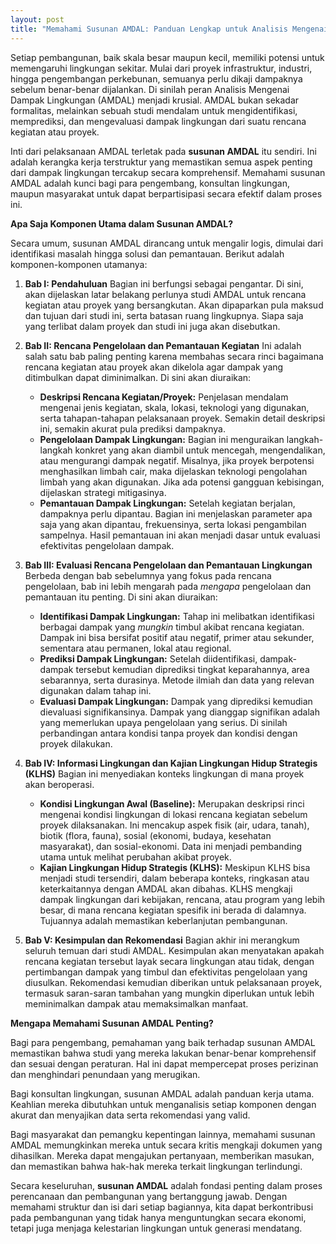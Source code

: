 ```yaml
---
layout: post
title: "Memahami Susunan AMDAL: Panduan Lengkap untuk Analisis Mengenai Dampak Lingkungan"
---
```


Setiap pembangunan, baik skala besar maupun kecil, memiliki potensi untuk memengaruhi lingkungan sekitar. Mulai dari proyek infrastruktur, industri, hingga pengembangan perkebunan, semuanya perlu dikaji dampaknya sebelum benar-benar dijalankan. Di sinilah peran Analisis Mengenai Dampak Lingkungan (AMDAL) menjadi krusial. AMDAL bukan sekadar formalitas, melainkan sebuah studi mendalam untuk mengidentifikasi, memprediksi, dan mengevaluasi dampak lingkungan dari suatu rencana kegiatan atau proyek.

Inti dari pelaksanaan AMDAL terletak pada **susunan AMDAL** itu sendiri. Ini adalah kerangka kerja terstruktur yang memastikan semua aspek penting dari dampak lingkungan tercakup secara komprehensif. Memahami susunan AMDAL adalah kunci bagi para pengembang, konsultan lingkungan, maupun masyarakat untuk dapat berpartisipasi secara efektif dalam proses ini.

**Apa Saja Komponen Utama dalam Susunan AMDAL?**

Secara umum, susunan AMDAL dirancang untuk mengalir logis, dimulai dari identifikasi masalah hingga solusi dan pemantauan. Berikut adalah komponen-komponen utamanya:

1.  **Bab I: Pendahuluan**
    Bagian ini berfungsi sebagai pengantar. Di sini, akan dijelaskan latar belakang perlunya studi AMDAL untuk rencana kegiatan atau proyek yang bersangkutan. Akan dipaparkan pula maksud dan tujuan dari studi ini, serta batasan ruang lingkupnya. Siapa saja yang terlibat dalam proyek dan studi ini juga akan disebutkan.

2.  **Bab II: Rencana Pengelolaan dan Pemantauan Kegiatan**
    Ini adalah salah satu bab paling penting karena membahas secara rinci bagaimana rencana kegiatan atau proyek akan dikelola agar dampak yang ditimbulkan dapat diminimalkan. Di sini akan diuraikan:
    *   **Deskripsi Rencana Kegiatan/Proyek:** Penjelasan mendalam mengenai jenis kegiatan, skala, lokasi, teknologi yang digunakan, serta tahapan-tahapan pelaksanaan proyek. Semakin detail deskripsi ini, semakin akurat pula prediksi dampaknya.
    *   **Pengelolaan Dampak Lingkungan:** Bagian ini menguraikan langkah-langkah konkret yang akan diambil untuk mencegah, mengendalikan, atau mengurangi dampak negatif. Misalnya, jika proyek berpotensi menghasilkan limbah cair, maka dijelaskan teknologi pengolahan limbah yang akan digunakan. Jika ada potensi gangguan kebisingan, dijelaskan strategi mitigasinya.
    *   **Pemantauan Dampak Lingkungan:** Setelah kegiatan berjalan, dampaknya perlu dipantau. Bagian ini menjelaskan parameter apa saja yang akan dipantau, frekuensinya, serta lokasi pengambilan sampelnya. Hasil pemantauan ini akan menjadi dasar untuk evaluasi efektivitas pengelolaan dampak.

3.  **Bab III: Evaluasi Rencana Pengelolaan dan Pemantauan Lingkungan**
    Berbeda dengan bab sebelumnya yang fokus pada rencana pengelolaan, bab ini lebih mengarah pada *mengapa* pengelolaan dan pemantauan itu penting. Di sini akan diuraikan:
    *   **Identifikasi Dampak Lingkungan:** Tahap ini melibatkan identifikasi berbagai dampak yang *mungkin* timbul akibat rencana kegiatan. Dampak ini bisa bersifat positif atau negatif, primer atau sekunder, sementara atau permanen, lokal atau regional.
    *   **Prediksi Dampak Lingkungan:** Setelah diidentifikasi, dampak-dampak tersebut kemudian diprediksi tingkat keparahannya, area sebarannya, serta durasinya. Metode ilmiah dan data yang relevan digunakan dalam tahap ini.
    *   **Evaluasi Dampak Lingkungan:** Dampak yang diprediksi kemudian dievaluasi signifikansinya. Dampak yang dianggap signifikan adalah yang memerlukan upaya pengelolaan yang serius. Di sinilah perbandingan antara kondisi tanpa proyek dan kondisi dengan proyek dilakukan.

4.  **Bab IV: Informasi Lingkungan dan Kajian Lingkungan Hidup Strategis (KLHS)**
    Bagian ini menyediakan konteks lingkungan di mana proyek akan beroperasi.
    *   **Kondisi Lingkungan Awal (Baseline):** Merupakan deskripsi rinci mengenai kondisi lingkungan di lokasi rencana kegiatan sebelum proyek dilaksanakan. Ini mencakup aspek fisik (air, udara, tanah), biotik (flora, fauna), sosial (ekonomi, budaya, kesehatan masyarakat), dan sosial-ekonomi. Data ini menjadi pembanding utama untuk melihat perubahan akibat proyek.
    *   **Kajian Lingkungan Hidup Strategis (KLHS):** Meskipun KLHS bisa menjadi studi tersendiri, dalam beberapa konteks, ringkasan atau keterkaitannya dengan AMDAL akan dibahas. KLHS mengkaji dampak lingkungan dari kebijakan, rencana, atau program yang lebih besar, di mana rencana kegiatan spesifik ini berada di dalamnya. Tujuannya adalah memastikan keberlanjutan pembangunan.

5.  **Bab V: Kesimpulan dan Rekomendasi**
    Bagian akhir ini merangkum seluruh temuan dari studi AMDAL. Kesimpulan akan menyatakan apakah rencana kegiatan tersebut layak secara lingkungan atau tidak, dengan pertimbangan dampak yang timbul dan efektivitas pengelolaan yang diusulkan. Rekomendasi kemudian diberikan untuk pelaksanaan proyek, termasuk saran-saran tambahan yang mungkin diperlukan untuk lebih meminimalkan dampak atau memaksimalkan manfaat.

**Mengapa Memahami Susunan AMDAL Penting?**

Bagi para pengembang, pemahaman yang baik terhadap susunan AMDAL memastikan bahwa studi yang mereka lakukan benar-benar komprehensif dan sesuai dengan peraturan. Hal ini dapat mempercepat proses perizinan dan menghindari penundaan yang merugikan.

Bagi konsultan lingkungan, susunan AMDAL adalah panduan kerja utama. Keahlian mereka dibutuhkan untuk menganalisis setiap komponen dengan akurat dan menyajikan data serta rekomendasi yang valid.

Bagi masyarakat dan pemangku kepentingan lainnya, memahami susunan AMDAL memungkinkan mereka untuk secara kritis mengkaji dokumen yang dihasilkan. Mereka dapat mengajukan pertanyaan, memberikan masukan, dan memastikan bahwa hak-hak mereka terkait lingkungan terlindungi.

Secara keseluruhan, **susunan AMDAL** adalah fondasi penting dalam proses perencanaan dan pembangunan yang bertanggung jawab. Dengan memahami struktur dan isi dari setiap bagiannya, kita dapat berkontribusi pada pembangunan yang tidak hanya menguntungkan secara ekonomi, tetapi juga menjaga kelestarian lingkungan untuk generasi mendatang.
